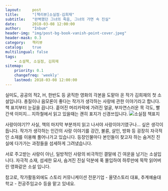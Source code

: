 ```yaml
---
layout:     post
title:      "[책리뷰]소실점-김희재"
subtitle:   "완벽했던 그녀의 죽음, 그녀의 가면 속 진실"
date:       2018-03-08 12:00:00
author:     "Inbum"
header-img: "img/post-bg-book-vanish-point-cover.jpeg"
header-mask: 0.3
category:   책리뷰
catalog:    true
multilingual: false
tags:
    - 소설책, 소실점, 김희재
sitemap:
    priority: 0.1
    changefreq: 'weekly'
    lastmod: 2018-03-08 12:00:00
---
```

실미도, 공공의 적2, H, 한반도 등 굵직한 영화의 각본을 도맡아 온 작가 김희재의 첫 소설입니다. 총질이나 음모론이 좋다는 작가가 생각하는 사랑에 관한 이야기라고 합니다. 
책 표지부터 눈길을 끕니다. 흩어진 머리카락에 가려진 얼굴, 부자연스러운 목 각도, 빨간색 이미지... 지하철에서 읽고 있을때는 괜히 표지가 신경쓰입니다.
![소실점 책표지](https://misc.ridibooks.com/cover/754020494/xxlarge)

사랑이야기?? 사실, 책의 마지막 부분까지 읽고 나서야 사랑이야기였구나... 싶은 생각이 듭니다. 작가가 생각하는 인간의 사랑 이야기를 강간, 불륜, 살인, 방화 등 굉장히 자극적인 소재를 이용해 풀어나가고 있습니다. 등장인물마다 본인들이 찾고자 하는 숨겨진 진실에 다가가는 과정들을 섬세하게 그려냈습니다. 

서로 주고받는 사랑이 아닌, 일방적인 사랑의 비극적인 결말에 긴 여운을 남기는 소설입니다. 자극적 소재, 섬세한 묘사, 숨겨진 진실 덕분에 푹 몰입하여 하루만에 뚝딱 읽어버린 영화같은 소설 입니다.

참고로, 작가활동외에도 스토리 커뮤니케이션 전문기업 - 올댓스토리 대표, 추계예술대학교 - 전공주임교수 등을 맡고 있네요.